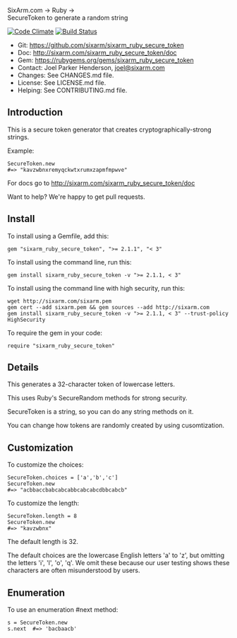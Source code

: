 SixArm.com → Ruby → <br> SecureToken to generate a random string

<!--HEADER-OPEN-->

[![Code Climate](https://codeclimate.com/github/SixArm/sixarm_ruby_secure_token.png)](https://codeclimate.com/github/SixArm/sixarm_ruby_secure_token)
[![Build Status](https://travis-ci.org/SixArm/sixarm_ruby_secure_token.png)](https://travis-ci.org/SixArm/sixarm_ruby_secure_token)

* Git: <https://github.com/sixarm/sixarm_ruby_secure_token>
* Doc: <http://sixarm.com/sixarm_ruby_secure_token/doc>
* Gem: <https://rubygems.org/gems/sixarm_ruby_secure_token>
* Contact: Joel Parker Henderson, <joel@sixarm.com>
* Changes: See CHANGES.md file.
* License: See LICENSE.md file.
* Helping: See CONTRIBUTING.md file.

<!--HEADER-SHUT-->


## Introduction

This is a secure token generator that creates cryptographically-strong strings.

Example:

    SecureToken.new  
    #=> "kavzwbnxremyqckwtxrumxzapmfmpwve"


For docs go to <http://sixarm.com/sixarm_ruby_secure_token/doc>

Want to help? We're happy to get pull requests.


<!--INSTALL-OPEN-->

## Install

To install using a Gemfile, add this:

    gem "sixarm_ruby_secure_token", ">= 2.1.1", "< 3"

To install using the command line, run this:

    gem install sixarm_ruby_secure_token -v ">= 2.1.1, < 3"

To install using the command line with high security, run this:

    wget http://sixarm.com/sixarm.pem
    gem cert --add sixarm.pem && gem sources --add http://sixarm.com
    gem install sixarm_ruby_secure_token -v ">= 2.1.1, < 3" --trust-policy HighSecurity

To require the gem in your code:

    require "sixarm_ruby_secure_token"

<!--INSTALL-SHUT-->


## Details

This generates a 32-character token of lowercase letters.

This uses Ruby's SecureRandom methods for strong security.

SecureToken is a string, so you can do any string methods on it.

You can change how tokens are randomly created by using cusomtization.


## Customization

To customize the choices:

    SecureToken.choices = ['a','b','c']
    SecureToken.new 
    #=> "acbbaccbabcabcabbcabcabcdbbcabcb"

To customize the length:

    SecureToken.length = 8
    SecureToken.new 
    #=> "kavzwbnx"

The default length is 32. 

The default choices are the lowercase English letters 'a' to 'z', but omitting the letters 'i', 'l', 'o', 'q'. We omit these because our user testing shows these characters are often misunderstood by users.


## Enumeration

To use an enumeration #next method:

    s = SecureToken.new
    s.next  #=> 'bacbaacb'
